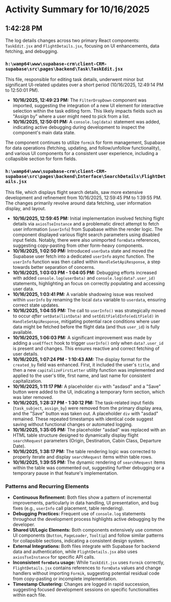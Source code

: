 # Activity Summary for 10/16/2025

## 1:42:28 PM
The log details changes across two primary React components: `TaskEdit.jsx` and `FlightDetails.jsx`, focusing on UI enhancements, data fetching, and debugging.

### `h:\wamp64\www\supabase-crm\client-CRM-supabase\src\pages\backend\Task\TaskEdit.jsx`

This file, responsible for editing task details, underwent minor but significant UI-related updates over a short period (10/16/2025, 12:49:14 PM to 12:50:01 PM).

*   **10/16/2025, 12:49:23 PM:** The `FilterDropDown` component was imported, suggesting the integration of a new UI element for interactive selection within the task editing form. This likely impacts fields such as "Assign by" where a user might need to pick from a list.
*   **10/16/2025, 12:50:01 PM:** A `console.log(data)` statement was added, indicating active debugging during development to inspect the component's main data state.

The component continues to utilize `formik` for form management, Supabase for data operations (fetching, updating, and follow/unfollow functionality), and various UI components for a consistent user experience, including a collapsible section for form fields.

### `h:\wamp64\www\supabase-crm\client-CRM-supabase\src\pages\backend\Interface\SearchDetails\FlightDetails.jsx`

This file, which displays flight search details, saw more extensive development and refinement from 10/16/2025, 12:59:45 PM to 1:39:55 PM. The changes primarily revolve around data fetching, user information display, and layout.

*   **10/16/2025, 12:59:45 PM:** Initial implementation involved fetching flight details via `axiosTseInstance` and a problematic direct attempt to fetch user information (`userInfo`) from Supabase within the render logic. The component displayed various flight search parameters using disabled input fields. Notably, there were also unimported `formData` references, suggesting copy-pasting from other form-heavy components.
*   **10/16/2025, 1:02:50 PM:** Introduced `userData` state and moved the Supabase user fetch into a dedicated `userInfo` async function. The `userInfo` function was then called within `HandleSetApiResponse`, a step towards better separation of concerns.
*   **10/16/2025, 1:03:03 PM - 1:04:05 PM:** Debugging efforts increased with added `console.log(userData)` and `console.log(data?.user_id)` statements, highlighting an focus on correctly populating and accessing user data.
*   **10/16/2025, 1:03:41 PM:** A variable shadowing issue was resolved within `userInfo` by renaming the local `data` variable to `userdata`, ensuring correct state updates.
*   **10/16/2025, 1:04:55 PM:** The call to `userInfo()` was strategically moved to occur *after* `setData(listData)` and `setEditFieldInfo(editField)` in `HandleSetApiResponse`, mitigating potential race conditions where user data might be fetched before the flight data (and thus `user_id`) is fully available.
*   **10/16/2025, 1:06:03 PM:** A significant improvement was made by adding a `useEffect` hook to trigger `userInfo()` only when `data?.user_id` is present and changes. This ensures reactive and correct fetching of user details.
*   **10/16/2025, 1:07:24 PM - 1:10:43 AM:** The display format for the `created_by` field was enhanced. First, it included the user's `title`, and then a new `capitalizeFirstLetter` utility function was implemented and applied to the user's title, first name, and last name for consistent capitalization.
*   **10/16/2025, 1:11:17 PM:** A placeholder `div` with "asdasd" and a "Save" button were added to the UI, indicating a temporary form section, which was later removed.
*   **10/16/2025, 1:28:37 PM - 1:30:12 PM:** The task-related input fields (`task_subject`, `assign_by`) were removed from the primary display area, and the "Save" button was taken out. A placeholder `div` with "asdad" remained. These repeated timestamps with identical code suggest saving without functional changes or automated logging.
*   **10/16/2025, 1:35:05 PM:** The placeholder "asdad" was replaced with an HTML table structure designed to dynamically display flight `searchRequest` parameters (Origin, Destination, Cabin Class, Departure Date).
*   **10/16/2025, 1:38:17 PM:** The table rendering logic was corrected to properly iterate and display `searchRequest` items within table rows.
*   **10/16/2025, 1:39:55 PM:** The dynamic rendering of `searchRequest` items within the table was commented out, suggesting further debugging or a temporary pause in that feature's implementation.

### Patterns and Recurring Elements

*   **Continuous Refinement:** Both files show a pattern of incremental improvements, particularly in data handling, UI presentation, and bug fixes (e.g., `userInfo` call placement, table rendering).
*   **Debugging Practices:** Frequent use of `console.log` statements throughout the development process highlights active debugging by the developer.
*   **Shared UI/Logic Elements:** Both components extensively use common UI components (`Button`, `PageLoader`, `Tooltip`) and follow similar patterns for collapsible sections, indicating a consistent design system.
*   **External Integrations:** Both files integrate with Supabase for backend data and authentication, while `FlightDetails.jsx` also uses `axiosTseInstance` for specific API calls.
*   **Inconsistent `formData` usage:** While `TaskEdit.jsx` uses `Formik` correctly, `FlightDetails.jsx` contains references to `formData` values and change handlers without importing `Formik`, suggesting potential residual code from copy-pasting or incomplete implementation.
*   **Timestamp Clustering:** Changes are logged in rapid succession, suggesting focused development sessions on specific functionalities within each file.